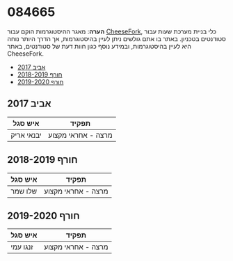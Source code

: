 # 084665

**הערה**: מאגר ההיסטוגרמות הוקם עבור [CheeseFork](https://cheesefork.cf/), כלי בניית מערכת שעות עבור סטודנטים בטכניון. באתר בו אתם גולשים ניתן לעיין בהיסטוגרמות, אך הדרך היותר נוחה היא לעיין בהיסטוגרמות, ובמידע נוסף כגון חוות דעת של סטודנטים, באתר CheeseFork.

* [אביב 2017](#201602)
* [חורף 2018-2019](#201801)
* [חורף 2019-2020](#201901)

<h2 id="201602">אביב 2017</h2>

| איש סגל | תפקיד |
| ---- | ---- |
| יבנאי אריק | מרצה - אחראי מקצוע |

<h2 id="201801">חורף 2018-2019</h2>

| איש סגל | תפקיד |
| ---- | ---- |
| שלו שמר | מרצה - אחראי מקצוע |

<h2 id="201901">חורף 2019-2020</h2>

| איש סגל | תפקיד |
| ---- | ---- |
| זנגו עמי | מרצה - אחראי מקצוע |

